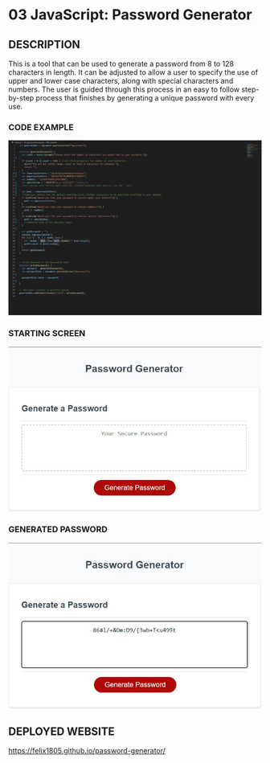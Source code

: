 # 03 JavaScript: Password Generator

## DESCRIPTION

This is a tool that can be used to generate a password from 8 to 128 characters in length. It can be adjusted to allow a user to specify the use of upper and lower case characters, along with special characters and numbers. The user is guided through this process in an easy to follow step-by-step process that finishes by generating a unique password with every use. 

### CODE EXAMPLE

![CODE EXAMPLE](assets/code_snippet.JPG)

### STARTING SCREEN

![STARTING SCREEN](assets/password_generator.JPG)

### GENERATED PASSWORD
![GENERATED PASSWORD](assets/password_generator_2.JPG)

## DEPLOYED WEBSITE

https://felix1805.github.io/password-generator/